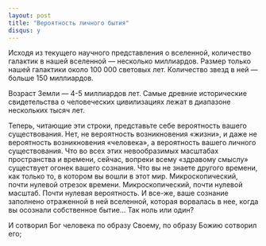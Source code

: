 ```yaml
---
layout: post
title: "Вероятность личного бытия"
disqus: y
---
```


Исходя из текущего научного представления о вселенной, количество галактик в нашей вселенной — несколько миллиардов. Размер только нашей галактики около 100 000 световых лет. Количество звезд в ней — больше 150 миллиардов.

Возраст Земли — 4-5 миллиардов лет.  Самые древние исторические свидетельства о человеческих цивилизациях лежат в диапазоне нескольких тысяч лет.

Теперь, читающие эти строки, представьте себе вероятность вашего существования. Нет, не вероятность возникновения «жизни», и даже не вероятность возникновения «человека», а вероятность вашего личного существования. Что во всех этих невообразимых масштабах пространства и времени, сейчас, вопреки всему «здравому смыслу» существует огонек вашего сознания. Что вы не знаете другого времени, как только то, в котором вы вошли в этот мир. Микроскопический, почти нулевой отрезок времени. Микроскопический, почти нулевой масштаб. Почти нулевая вероятность. И все-же, ваше сознание заполнено отраженной в ней вселенной, которая ворвалась в нее, когда вы осознали собственное бытие…  Так ноль или один?

И сотворил Бог человека по образу Своему, по образу Божию сотворил его;
